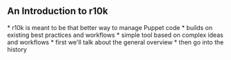 An Introduction to r10k
-----------------------

<aside class="notes">
  * r10k is meant to be that better way to manage Puppet code
  * builds on existing best practices and workflows
  * simple tool based on complex ideas and workflows
  * first we'll talk about the general overview
  * then go into the history
</aside>
